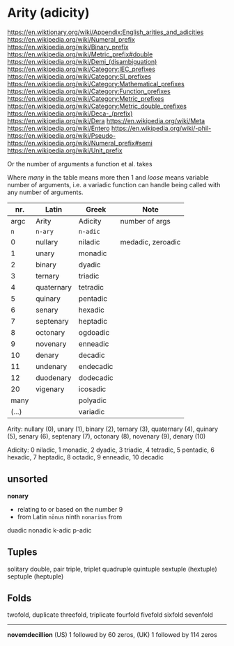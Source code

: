 # Arity (adicity)

https://en.wiktionary.org/wiki/Appendix:English_arities_and_adicities
https://en.wikipedia.org/wiki/Numeral_prefix
https://en.wikipedia.org/wiki/Binary_prefix
https://en.wikipedia.org/wiki/Metric_prefix#double
https://en.wikipedia.org/wiki/Demi_(disambiguation)
https://en.wikipedia.org/wiki/Category:IEC_prefixes
https://en.wikipedia.org/wiki/Category:SI_prefixes
https://en.wikipedia.org/wiki/Category:Mathematical_prefixes
https://en.wikipedia.org/wiki/Category:Function_prefixes
https://en.wikipedia.org/wiki/Category:Metric_prefixes
https://en.wikipedia.org/wiki/Category:Metric_double_prefixes
https://en.wikipedia.org/wiki/Deca-_(prefix)
https://en.wikipedia.org/wiki/Dera
https://en.wikipedia.org/wiki/Meta
https://en.wikipedia.org/wiki/Entero
https://en.wikipedia.org/wiki/-phil-
https://en.wikipedia.org/wiki/Pseudo-
https://en.wikipedia.org/wiki/Numeral_prefix#semi
https://en.wikipedia.org/wiki/Unit_prefix



Or the number of arguments a function et al. takes

Where *many* in the table means more then 1 and *loose* means variable number of arguments, i.e. a variadic function can handle being called with any number of arguments.


| nr.   | Latin      | Greek     | Note              |
|-------|------------|-----------|-------------------|
| argc  | Arity      | Adicity   | number of args    |
| `n`   | `n-ary`    | `n-adic`  |                   |
| 0     | nullary    | niladic   | medadic, zeroadic |
| 1     | unary      | monadic   |                   |
| 2     | binary     | dyadic    |                   |
| 3     | ternary    | triadic   |                   |
| 4     | quaternary | tetradic  |                   |
| 5     | quinary    | pentadic  |                   |
| 6     | senary     | hexadic   |                   |
| 7     | septenary  | heptadic  |                   |
| 8     | octonary   | ogdoadic  |                   |
| 9     | novenary   | enneadic  |                   |
| 10    | denary     | decadic   |                   |
| 11    | undenary   | endecadic |                   |
| 12    | duodenary  | dodecadic |                   |
| 20    | vigenary   | icosadic  |                   |
| many  |            | polyadic  |                   |
| (...) |            | variadic  |                   |



Arity: nullary (0), unary (1), binary (2), ternary (3), quaternary (4), quinary (5), senary (6), septenary (7), octonary (8), novenary (9), denary (10)

Adicity: 0 niladic, 1 monadic, 2 dyadic, 3 triadic, 4 tetradic, 5 pentadic, 6 hexadic, 7 heptadic, 8 octadic, 9 enneadic, 10 decadic


## unsorted

**nonary**
- relating to or based on the number 9
- from Latin `nōnus` ninth
`nonarius` from 

duadic
nonadic
k-adic
p-adic


## Tuples
solitary
double, pair
triple, triplet
quadruple
quintuple
sextuple (hextuple)
septuple (heptuple)


## Folds
twofold, duplicate
threefold, triplicate
fourfold
fivefold
sixfold
sevenfold

--- 

**novemdecillion** (US) 1 followed by 60 zeros, (UK) 1 followed by 114 zeros
